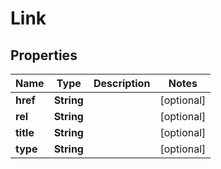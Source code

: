 
# Link

## Properties
Name | Type | Description | Notes
------------ | ------------- | ------------- | -------------
**href** | **String** |  |  [optional]
**rel** | **String** |  |  [optional]
**title** | **String** |  |  [optional]
**type** | **String** |  |  [optional]



